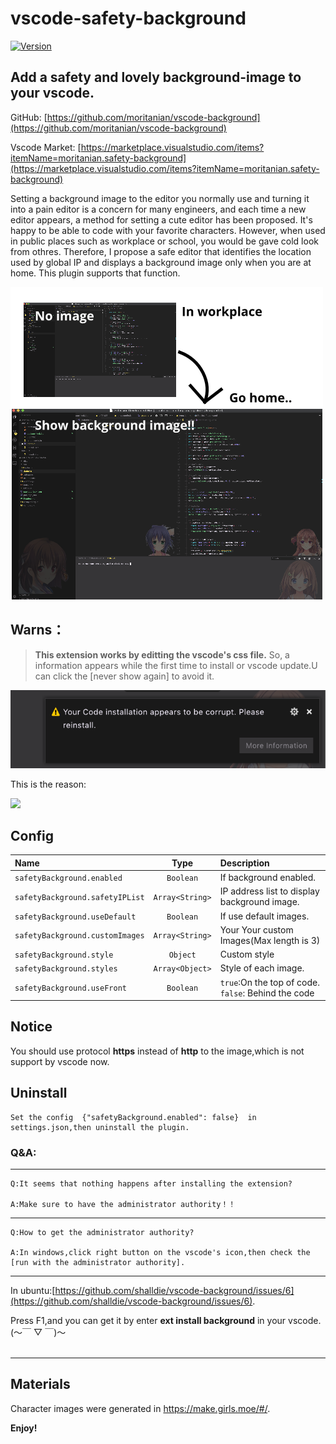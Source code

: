 # vscode-safety-background
[![Version](https://vsmarketplacebadge.apphb.com/version/moritanian.safety-background.svg)](https://vsmarketplacebadge.apphb.com/version/moritanian.safety-background.svg)


## Add a safety and lovely background-image to your vscode.

GitHub: [https://github.com/moritanian/vscode-background](https://github.com/moritanian/vscode-background)

Vscode Market: [https://marketplace.visualstudio.com/items?itemName=moritanian.safety-background](https://marketplace.visualstudio.com/items?itemName=moritanian.safety-background)


Setting a background image to the editor you normally use and turning it into a pain editor is a concern for many engineers, and each time a new editor appears, a method for setting a cute editor has been proposed. It's happy to be able to code with your favorite characters. However, when used in public places such as workplace or school, you would be gave cold look from othres. Therefore, I propose a safe editor that identifies the location used by global IP and displays a background image only when you are at home. This plugin supports that function.

![](https://raw.githubusercontent.com/moritanian/vscode-background/gh-pages/static/explanation.png)

## Warns：
>
> **This extension works by editting the vscode's css file.**
> So, a information appears while the first time to install or vscode update.U can click the [never show again] to avoid it.

![](https://raw.githubusercontent.com/moritanian/vscode-background/gh-pages/static/warning.png)

This is the reason:

![](https://user-images.githubusercontent.com/9987486/40583775-91d4c8d6-61c7-11e8-9048-8c5538a32399.png)

## Config

| Name                      |      Type       | Description                                                                                 |
| :------------------------ | :-------------: | :------------------------------------------------------------------------------------------ |
| `safetyBackground.enabled`      |    `Boolean`    | If background enabled.                                                    |
| `safetyBackground.safetyIPList` | `Array<String>` | IP address list to display background image.                              |
| `safetyBackground.useDefault`   |    `Boolean`    | If use default images.                                                |
| `safetyBackground.customImages` | `Array<String>` | Your Your custom Images(Max length is 3)                          |
| `safetyBackground.style`        |    `Object`     | Custom style                                                                |
| `safetyBackground.styles`       | `Array<Object>` | Style of each image.                                                |
| `safetyBackground.useFront`     |    `Boolean`    | `true`:On the top of code. `false`: Behind the code |

## Notice

You should use protocol **https** instead of **http** to the image,which is not support by vscode now.

## Uninstall

    Set the config  {"safetyBackground.enabled": false}  in settings.json,then uninstall the plugin.

### Q&A:

---

    Q:It seems that nothing happens after installing the extension?

    A:Make sure to have the administrator authority！！

---

    Q:How to get the administrator authority?

    A:In windows,click right button on the vscode's icon,then check the [run with the administrator authority].

---

In ubuntu:[https://github.com/shalldie/vscode-background/issues/6](https://github.com/shalldie/vscode-background/issues/6).

Press F1,and you can get it by enter **ext install background** in your vscode. (～￣ ▽ ￣)～
<br />
<br />

---

## Materials
Character images were generated in https://make.girls.moe/#/.

**Enjoy!**
